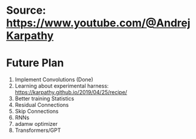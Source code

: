 # Source: https://www.youtube.com/@AndrejKarpathy

# Future Plan
1. Implement Convolutions (Done)
2. Learning about experimental harness: https://karpathy.github.io/2019/04/25/recipe/
3. Better training Statistics
4. Residual Connections
5. Skip Connections
6. RNNs
7. adamw optimizer
8. Transformers/GPT
